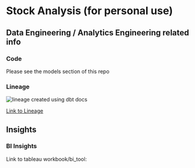 # Stock Analysis (for personal use)

## Data Engineering / Analytics Engineering related info

### Code

Please see the models section of this repo

### Lineage

![lineage created using dbt docs](https://postimg.cc/1gq9QKdt)

[Link to Lineage](https://postimg.cc/1gq9QKdt)

## Insights

### BI Insights

Link to tableau workbook/bi_tool: 

